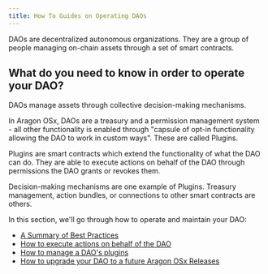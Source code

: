 ```yaml
---
title: How To Guides on Operating DAOs
---
```


DAOs are decentralized autonomous organizations. They are a group of people managing on-chain assets through a set of smart contracts.

## What do you need to know in order to operate your DAO?

DAOs manage assets through collective decision-making mechanisms.

In Aragon OSx, DAOs are a treasury and a permission management system -  all other functionality is enabled through "capsule of opt-in functionality allowing the DAO to work in custom ways". These are called Plugins.

Plugins are smart contracts which extend the functionality of what the DAO can do. They are able to execute actions on behalf of the DAO through permissions the DAO grants or revokes them.

Decision-making mechanisms are one example of Plugins. Treasury management, action bundles, or connections to other smart contracts are others.

In this section, we'll go through how to operate and maintain your DAO:

- [A Summary of Best Practices](./01-best-practices.md)
- [How to execute actions on behalf of the DAO](./02-action-execution.md)
- [How to manage a DAO's plugins](./04-managing-plugins/index.md)
- [How to upgrade your DAO to a future Aragon OSx Releases](./03-protocol-upgrades.md)

